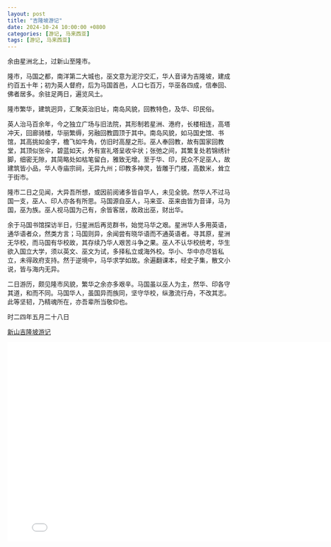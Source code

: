 ```yaml
---
layout: post
title: "吉隆坡游记"
date: 2024-10-24 10:00:00 +0800
categories: [游记, 马来西亚]
tags: [游记, 马来西亚]
---
```



余由星洲北上，过新山至隆市。

隆市，马国之都，南洋第二大城也，巫文意为泥泞交汇，华人音译为吉隆坡，建成约百五十年；初为英人督府，后为马国首邑，人口七百万，华巫各四成，信奉回、佛者居多。余驻足两日，遍览风土。

隆市繁华，建筑迥异，汇聚英治旧址，南岛风貌，回教特色，及华、印民俗。

英人治马百余年，今之独立广场与旧法院，其形制若星洲、港府，长楼相连，高塔冲天，回廊骑楼，华丽繁缛，另融回教圆顶于其中。南岛风貌，如马国史馆、书馆，其高挑如金字，檐飞如牛角，仿旧时高屋之形。巫人奉回教，故有国家回教堂，其顶似张伞，碧蓝如天，外有宣礼塔呈收伞状；张弛之间，其繁复处若锦绣针脚，细密无隙，其简略处如枯笔留白，雅致无增。至于华、印，民众不足巫人，故建筑皆小品，华人寺庙宗祠，无异九州；印教多神灵，皆雕于门楼，高数米，耸立于街市。

隆市二日之见闻，大异吾所想，或因前阅诸多皆自华人，未见全貌。然华人不过马国一支，巫人、印人亦各有所思。马国源自巫人，马来亚、巫来由皆为音译，马为国，巫为族。巫人视马国为己有，余皆客居，故政出巫，财出华。

余于马国书馆探访半日，归星洲后再览群书，始觉马华之艰。星洲华人多用英语，通华语者众，然类方言；马国则异，余闻尝有晓华语而不通英语者。寻其原，星洲无华校，而马国有华校故，其存续乃华人艰苦斗争之果。巫人不认华校统考，华生欲入国立大学，须以英文、巫文为试，多择私立或海外校。华小、华中亦尽皆私立，未得政府支持。然于逆境中，马华求学如故。余遍翻课本，经史子集，散文小说，皆与海内无异。

二日游历，颇见隆市风貌，繁华之余亦多艰辛。马国虽以巫人为主，然华、印各守其道，和而不同。马国华人，虽国异而族同，坚守华校，纵激流行舟，不改其志。此等坚韧，乃精魂所在，亦吾辈所当敬仰也。

时二四年五月二十八日



[新山吉隆坡游记](https://www.bilibili.com/video/BV1Qs421M7Ue/?spm_id_from=333.999.0.0)

<iframe src="//player.bilibili.com/player.html?bvid=BV1Qs421M7Ue&high_quality=1" scrolling="no" border="0" frameborder="no" framespacing="0" allowfullscreen="true" width="800" height="450"> </iframe>


